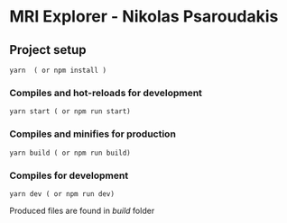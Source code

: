 # MRI Explorer - Nikolas Psaroudakis

## Project setup

```
yarn  ( or npm install )
```

### Compiles and hot-reloads for development

```
yarn start ( or npm run start)
```

### Compiles and minifies for production

```
yarn build ( or npm run build)
```

### Compiles for development

```
yarn dev ( or npm run dev)
```

Produced files are found in _build_ folder
